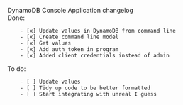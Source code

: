 DynamoDB Console Application changelog  
Done: 

        - [x] Update values in DynamoDB from command line
        - [x] Create command line model
        - [x] Get values 
        - [x] Add auth token in program
        - [x] Added client credentials instead of admin

To do:

        - [ ] Update values
        - [ ] Tidy up code to be better formatted
        - [ ] Start integrating with unreal I guess

